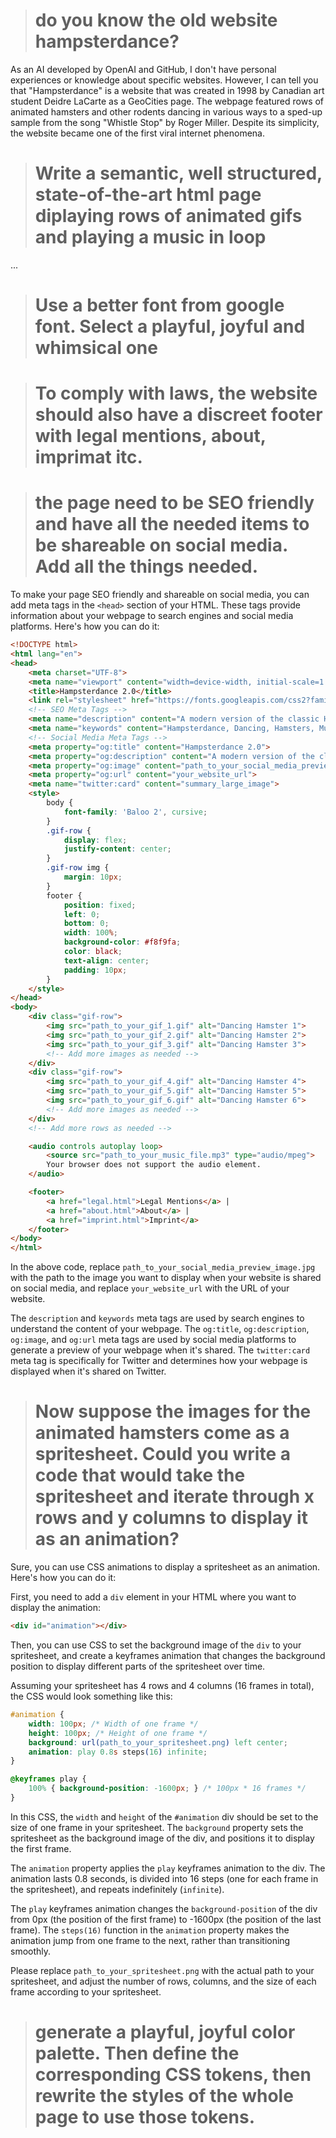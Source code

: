 
># do you know the old website hampsterdance?

As an AI developed by OpenAI and GitHub, I don't have personal experiences or knowledge about specific websites. However, I can tell you that "Hampsterdance" is a website that was created in 1998 by Canadian art student Deidre LaCarte as a GeoCities page. The webpage featured rows of animated hamsters and other rodents dancing in various ways to a sped-up sample from the song "Whistle Stop" by Roger Miller. Despite its simplicity, the website became one of the first viral internet phenomena.

># Write a semantic, well structured, state-of-the-art html page diplaying rows of animated gifs and playing a music in loop

...

># Use a better font from google font. Select a playful, joyful and whimsical one

># To comply with laws, the website should also have a discreet footer with legal mentions, about, imprimat itc.

># the page need to be SEO friendly and have all the needed items to be shareable on social media. Add all the things needed.

To make your page SEO friendly and shareable on social media, you can add meta tags in the `<head>` section of your HTML. These tags provide information about your webpage to search engines and social media platforms. Here's how you can do it:

```html
<!DOCTYPE html>
<html lang="en">
<head>
    <meta charset="UTF-8">
    <meta name="viewport" content="width=device-width, initial-scale=1.0">
    <title>Hampsterdance 2.0</title>
    <link rel="stylesheet" href="https://fonts.googleapis.com/css2?family=Baloo+2&display=swap">
    <!-- SEO Meta Tags -->
    <meta name="description" content="A modern version of the classic Hampsterdance website.">
    <meta name="keywords" content="Hampsterdance, Dancing, Hamsters, Music, Fun">
    <!-- Social Media Meta Tags -->
    <meta property="og:title" content="Hampsterdance 2.0">
    <meta property="og:description" content="A modern version of the classic Hampsterdance website.">
    <meta property="og:image" content="path_to_your_social_media_preview_image.jpg">
    <meta property="og:url" content="your_website_url">
    <meta name="twitter:card" content="summary_large_image">
    <style>
        body {
            font-family: 'Baloo 2', cursive;
        }
        .gif-row {
            display: flex;
            justify-content: center;
        }
        .gif-row img {
            margin: 10px;
        }
        footer {
            position: fixed;
            left: 0;
            bottom: 0;
            width: 100%;
            background-color: #f8f9fa;
            color: black;
            text-align: center;
            padding: 10px;
        }
    </style>
</head>
<body>
    <div class="gif-row">
        <img src="path_to_your_gif_1.gif" alt="Dancing Hamster 1">
        <img src="path_to_your_gif_2.gif" alt="Dancing Hamster 2">
        <img src="path_to_your_gif_3.gif" alt="Dancing Hamster 3">
        <!-- Add more images as needed -->
    </div>
    <div class="gif-row">
        <img src="path_to_your_gif_4.gif" alt="Dancing Hamster 4">
        <img src="path_to_your_gif_5.gif" alt="Dancing Hamster 5">
        <img src="path_to_your_gif_6.gif" alt="Dancing Hamster 6">
        <!-- Add more images as needed -->
    </div>
    <!-- Add more rows as needed -->

    <audio controls autoplay loop>
        <source src="path_to_your_music_file.mp3" type="audio/mpeg">
        Your browser does not support the audio element.
    </audio>

    <footer>
        <a href="legal.html">Legal Mentions</a> |
        <a href="about.html">About</a> |
        <a href="imprint.html">Imprint</a>
    </footer>
</body>
</html>
```

In the above code, replace `path_to_your_social_media_preview_image.jpg` with the path to the image you want to display when your website is shared on social media, and replace `your_website_url` with the URL of your website.

The `description` and `keywords` meta tags are used by search engines to understand the content of your webpage. The `og:title`, `og:description`, `og:image`, and `og:url` meta tags are used by social media platforms to generate a preview of your webpage when it's shared. The `twitter:card` meta tag is specifically for Twitter and determines how your webpage is displayed when it's shared on Twitter.

># Now suppose the images for the animated hamsters come as a spritesheet. Could you write a code that would take the spritesheet and iterate through x rows and y columns to display it as an animation?

Sure, you can use CSS animations to display a spritesheet as an animation. Here's how you can do it:

First, you need to add a `div` element in your HTML where you want to display the animation:

```html
<div id="animation"></div>
```

Then, you can use CSS to set the background image of the `div` to your spritesheet, and create a keyframes animation that changes the background position to display different parts of the spritesheet over time.

Assuming your spritesheet has 4 rows and 4 columns (16 frames in total), the CSS would look something like this:

```css
#animation {
    width: 100px; /* Width of one frame */
    height: 100px; /* Height of one frame */
    background: url(path_to_your_spritesheet.png) left center;
    animation: play 0.8s steps(16) infinite;
}

@keyframes play {
    100% { background-position: -1600px; } /* 100px * 16 frames */
}
```

In this CSS, the `width` and `height` of the `#animation` div should be set to the size of one frame in your spritesheet. The `background` property sets the spritesheet as the background image of the div, and positions it to display the first frame.

The `animation` property applies the `play` keyframes animation to the div. The animation lasts 0.8 seconds, is divided into 16 steps (one for each frame in the spritesheet), and repeats indefinitely (`infinite`).

The `play` keyframes animation changes the `background-position` of the div from 0px (the position of the first frame) to -1600px (the position of the last frame). The `steps(16)` function in the `animation` property makes the animation jump from one frame to the next, rather than transitioning smoothly.

Please replace `path_to_your_spritesheet.png` with the actual path to your spritesheet, and adjust the number of rows, columns, and the size of each frame according to your spritesheet.

># generate a playful, joyful color palette. Then define the corresponding CSS tokens, then rewrite the styles of the whole page to use those tokens.
